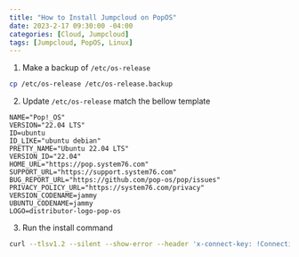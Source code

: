 ```yaml
---
title: "How to Install Jumpcloud on PopOS"
date: 2023-2-17 09:30:00 -04:00
categories: [Cloud, Jumpcloud]
tags: [Jumpcloud, PopOS, Linux]
---
```

1. Make a backup of `/etc/os-release`
```bash
cp /etc/os-release /etc/os-release.backup
```

2. Update `/etc/os-release` match the bellow template
```
NAME="Pop!_OS"
VERSION="22.04 LTS"
ID=ubuntu
ID_LIKE="ubuntu debian"
PRETTY_NAME="Ubuntu 22.04 LTS"
VERSION_ID="22.04"
HOME_URL="https://pop.system76.com"
SUPPORT_URL="https://support.system76.com"
BUG_REPORT_URL="https://github.com/pop-os/pop/issues"
PRIVACY_POLICY_URL="https://system76.com/privacy"
VERSION_CODENAME=jammy
UBUNTU_CODENAME=jammy
LOGO=distributor-logo-pop-os
```

3. Run the install command
```bash
curl --tlsv1.2 --silent --show-error --header 'x-connect-key: !ConnectionKey' https://kickstart.jumpcloud.com/Kickstart | sudo bash
```